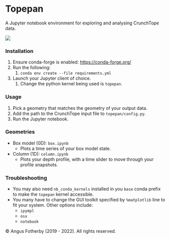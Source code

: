 # Topepan
A Jupyter notebook environment for exploring and analysing CrunchTope data.

![](https://images.unsplash.com/photo-1553126541-200d71db66f9?ixlib=rb-1.2.1&ixid=MnwxMjA3fDB8MHxwaG90by1wYWdlfHx8fGVufDB8fHx8&auto=format&fit=crop&w=2938&q=80)

### Installation

1. Ensure conda-forge is enabled: https://conda-forge.org/
2. Run the following:
   1. `conda env create --file requirements.yml`
3. Launch your Jupyter client of choice.
   1. Change the python kernel being used is `topepan`.

### Usage

1. Pick a geometry that matches the geometry of your output data.
2. Add the path to the CrunchTope input file to `topepan/config.py`.
3. Run the Jupyter notebook.

### Geometries

+ Box model (0D): `box.ipynb`
  + Plots a time series of your box model state.
+ Column (1D): `column.ipynb`
  + Plots your depth profile, with a time slider to move through your profile snapshots.

### Troubleshooting
+ You may also need `nb_conda_kernels` installed in you `base` conda prefix to make the `topepan` kernel accessible. 
+ You many have to change the GUI toolkit specified by `%matplotlib` line to fit your system. Other options include:
  + `ipympl`
  + `osx`
  + `notebook`

&copy; Angus Fotherby (2019 - 2022). All rights reserved.